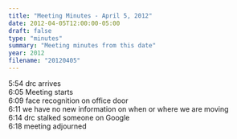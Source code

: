 ```yaml
---
title: "Meeting Minutes - April 5, 2012"
date: 2012-04-05T12:00:00-05:00
draft: false
type: "minutes"
summary: "Meeting minutes from this date"
year: 2012
filename: "20120405"
---
```


5:54 drc arrives<br />
6:05 Meeting starts<br />
6:09 face recognition on office door<br />
6:11 we have no new information on when or where we are moving<br />
6:14 drc stalked someone on Google<br />
6:18 meeting adjourned
